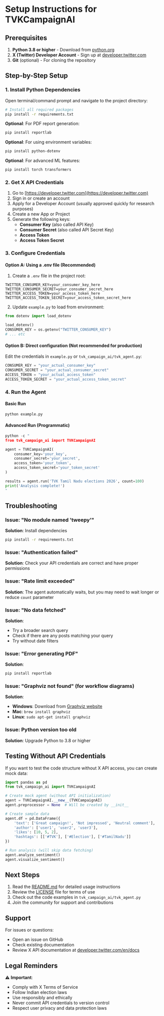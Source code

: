 # Setup Instructions for TVKCampaignAI

## Prerequisites

1. **Python 3.8 or higher** - Download from [python.org](https://www.python.org/downloads/)
2. **X (Twitter) Developer Account** - Sign up at [developer.twitter.com](https://developer.twitter.com)
3. **Git** (optional) - For cloning the repository

## Step-by-Step Setup

### 1. Install Python Dependencies

Open terminal/command prompt and navigate to the project directory:

```bash
# Install all required packages
pip install -r requirements.txt
```

**Optional**: For PDF report generation:
```bash
pip install reportlab
```

**Optional**: For using environment variables:
```bash
pip install python-dotenv
```

**Optional**: For advanced ML features:
```bash
pip install torch transformers
```

### 2. Get X API Credentials

1. Go to [https://developer.twitter.com](https://developer.twitter.com)
2. Sign in or create an account
3. Apply for a Developer Account (usually approved quickly for research purposes)
4. Create a new App or Project
5. Generate the following keys:
   - **Consumer Key** (also called API Key)
   - **Consumer Secret** (also called API Secret Key)
   - **Access Token**
   - **Access Token Secret**

### 3. Configure Credentials

#### Option A: Using a .env file (Recommended)

1. Create a `.env` file in the project root:
```env
TWITTER_CONSUMER_KEY=your_consumer_key_here
TWITTER_CONSUMER_SECRET=your_consumer_secret_here
TWITTER_ACCESS_TOKEN=your_access_token_here
TWITTER_ACCESS_TOKEN_SECRET=your_access_token_secret_here
```

2. Update `example.py` to load from environment:
```python
from dotenv import load_dotenv

load_dotenv()
CONSUMER_KEY = os.getenv("TWITTER_CONSUMER_KEY")
# ... etc
```

#### Option B: Direct configuration (Not recommended for production)

Edit the credentials in `example.py` or `tvk_campaign_ai/tvk_agent.py`:
```python
CONSUMER_KEY = "your_actual_consumer_key"
CONSUMER_SECRET = "your_actual_consumer_secret"
ACCESS_TOKEN = "your_actual_access_token"
ACCESS_TOKEN_SECRET = "your_actual_access_token_secret"
```

### 4. Run the Agent

#### Basic Run
```bash
python example.py
```

#### Advanced Run (Programmatic)
```python
python -c "
from tvk_campaign_ai import TVKCampaignAI

agent = TVKCampaignAI(
    consumer_key='your_key',
    consumer_secret='your_secret',
    access_token='your_token',
    access_token_secret='your_token_secret'
)

results = agent.run('TVK Tamil Nadu elections 2026', count=100)
print('Analysis complete!')
"
```

## Troubleshooting

### Issue: "No module named 'tweepy'"
**Solution**: Install dependencies
```bash
pip install -r requirements.txt
```

### Issue: "Authentication failed"
**Solution**: Check your API credentials are correct and have proper permissions

### Issue: "Rate limit exceeded"
**Solution**: The agent automatically waits, but you may need to wait longer or reduce `count` parameter

### Issue: "No data fetched"
**Solution**: 
- Try a broader search query
- Check if there are any posts matching your query
- Try without date filters

### Issue: "Error generating PDF"
**Solution**: 
```bash
pip install reportlab
```

### Issue: "Graphviz not found" (for workflow diagrams)
**Solution**: 
- **Windows**: Download from [Graphviz website](https://graphviz.org/download/)
- **Mac**: `brew install graphviz`
- **Linux**: `sudo apt-get install graphviz`

### Issue: Python version too old
**Solution**: Upgrade Python to 3.8 or higher

## Testing Without API Credentials

If you want to test the code structure without X API access, you can create mock data:

```python
import pandas as pd
from tvk_campaign_ai import TVKCampaignAI

# Create mock agent (without API initialization)
agent = TVKCampaignAI.__new__(TVKCampaignAI)
agent.preprocessor = None  # Will be created by __init__

# Create sample data
agent.df = pd.DataFrame({
    'text': ['Great campaign!', 'Not impressed', 'Neutral comment'],
    'author': ['user1', 'user2', 'user3'],
    'likes': [10, 5, 2],
    'hashtags': [['#TVK'], ['#Election'], ['#TamilNadu']]
})

# Run analysis (will skip data fetching)
agent.analyze_sentiment()
agent.visualize_sentiment()
```

## Next Steps

1. Read the [README.md](README.md) for detailed usage instructions
2. Review the [LICENSE](LICENSE) file for terms of use
3. Check out the code examples in `tvk_campaign_ai/tvk_agent.py`
4. Join the community for support and contributions

## Support

For issues or questions:
- Open an issue on GitHub
- Check existing documentation
- Review X API documentation at [developer.twitter.com/en/docs](https://developer.twitter.com/en/docs)

## Legal Reminders

⚠️ **Important**: 
- Comply with X Terms of Service
- Follow Indian election laws
- Use responsibly and ethically
- Never commit API credentials to version control
- Respect user privacy and data protection laws

